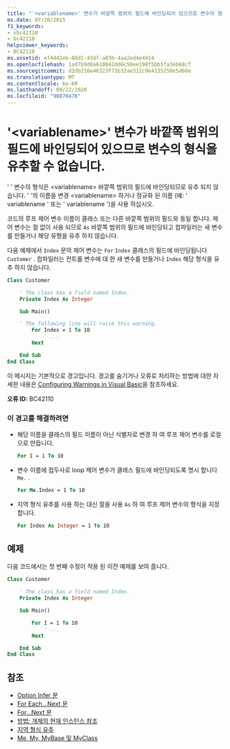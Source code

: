 ```yaml
---
title: "'<variablename>' 변수가 바깥쪽 범위의 필드에 바인딩되어 있으므로 변수의 형식을 유추할 수 없습니다."
ms.date: 07/20/2015
f1_keywords:
- vbc42110
- bc42110
helpviewer_keywords:
- BC42110
ms.assetid: ef4442eb-08d1-434f-a03b-4aa2ed4e4414
ms.openlocfilehash: 1ad7b9d0a610842dd6c50ee198f5bb5fa3eb68cf
ms.sourcegitcommit: d2db216e46323f73b32ae312c9e4135258e5d68e
ms.translationtype: MT
ms.contentlocale: ko-KR
ms.lasthandoff: 09/22/2020
ms.locfileid: "90870476"
---
```

# <a name="the-type-for-variable-variablename-will-not-be-inferred-because-it-is-bound-to-a-field-in-an-enclosing-scope"></a>'\<variablename>' 변수가 바깥쪽 범위의 필드에 바인딩되어 있으므로 변수의 형식을 유추할 수 없습니다.

' ' 변수의 형식은 \<variablename> 바깥쪽 범위의 필드에 바인딩되므로 유추 되지 않습니다. ' '의 이름을 변경 \<variablename> 하거나 정규화 된 이름 (예: ' variablename ' 또는 ' variablename ')을 사용 하십시오.

코드의 루프 제어 변수 이름이 클래스 또는 다른 바깥쪽 범위의 필드와 동일 합니다. 제어 변수는 절 없이 사용 되므로 `As` 바깥쪽 범위의 필드에 바인딩되고 컴파일러는 새 변수를 만들거나 해당 유형을 유추 하지 않습니다.

다음 예제에서 `Index` 문의 제어 변수는 `For` `Index` 클래스의 필드에 바인딩됩니다 `Customer` . 컴파일러는 컨트롤 변수에 대 한 새 변수를 만들거나 `Index` 해당 형식을 유추 하지 않습니다.

```vb
Class Customer

    ' The class has a field named Index.
    Private Index As Integer

    Sub Main()

    ' The following line will raise this warning.
        For Index = 1 To 10
            ' ...
        Next

    End Sub
End Class
```

이 메시지는 기본적으로 경고입니다. 경고를 숨기거나 오류로 처리하는 방법에 대한 자세한 내용은 [Configuring Warnings in Visual Basic](/visualstudio/ide/configuring-warnings-in-visual-basic)을 참조하세요.

**오류 ID:** BC42110

### <a name="to-address-this-warning"></a>이 경고를 해결하려면

- 해당 이름을 클래스의 필드 이름이 아닌 식별자로 변경 하 여 루프 제어 변수를 로컬으로 만듭니다.

  ```vb
  For I = 1 To 10
  ```

- 변수 이름에 접두사로 loop 제어 변수가 클래스 필드에 바인딩되도록 명시 합니다 `Me.` .

  ```vb
  For Me.Index = 1 To 10
  ```

- 지역 형식 유추를 사용 하는 대신 절을 사용 `As` 하 여 루프 제어 변수의 형식을 지정 합니다.

  ```vb
  For Index As Integer = 1 To 10
  ```

## <a name="example"></a>예제

 다음 코드에서는 첫 번째 수정이 적용 된 이전 예제를 보여 줍니다.

```vb
Class Customer

    ' The class has a field named Index.
    Private Index As Integer

    Sub Main()

        For I = 1 To 10
            ' ...
        Next

    End Sub
End Class
```

## <a name="see-also"></a>참조

- [Option Infer 문](../statements/option-infer-statement.md)
- [For Each...Next 문](../statements/for-each-next-statement.md)
- [For...Next 문](../statements/for-next-statement.md)
- [방법: 개체의 현재 인스턴스 참조](../../programming-guide/language-features/variables/how-to-refer-to-the-current-instance-of-an-object.md)
- [지역 형식 유추](../../programming-guide/language-features/variables/local-type-inference.md)
- [Me, My, MyBase 및 MyClass](../../programming-guide/program-structure/me-my-mybase-and-myclass.md)
